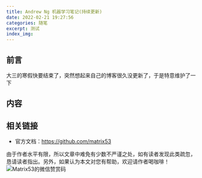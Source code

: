 ```yaml
---
title: Andrew Ng 机器学习笔记(持续更新)
date: 2022-02-21 19:27:56
categories: 随笔
excerpt: 测试
index_img:
---
```


## 前言

大三的寒假快要结束了，突然想起来自己的博客很久没更新了，于是特意维护了一下

## 内容

## 相关链接

- 官方文档：https://github.com/matrix53

由于作者水平有限，所以文章中难免有少数不严谨之处，如有读者发现此类疏忽，恳请读者指出。另外，如果认为本文对您有帮助，欢迎请作者喝咖啡！![Matrix53的微信赞赏码](/img/global/wxQRcode_pay.png)
